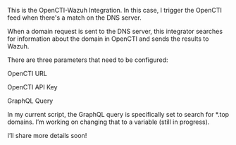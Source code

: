 This is the OpenCTI-Wazuh Integration.
In this case, I trigger the OpenCTI feed when there's a match on the DNS server.

When a domain request is sent to the DNS server, this integrator searches for information about the domain in OpenCTI and sends the results to Wazuh.

There are three parameters that need to be configured:

OpenCTI URL

OpenCTI API Key

GraphQL Query

In my current script, the GraphQL query is specifically set to search for *.top domains. I’m working on changing that to a variable (still in progress).

I’ll share more details soon!
